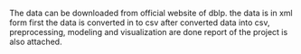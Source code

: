 The data can be downloaded from official website of dblp.
the data is in xml form
first the data is converted in to csv
after converted data into csv, preprocessing, modeling and visualization are done
report of the project is also attached.
